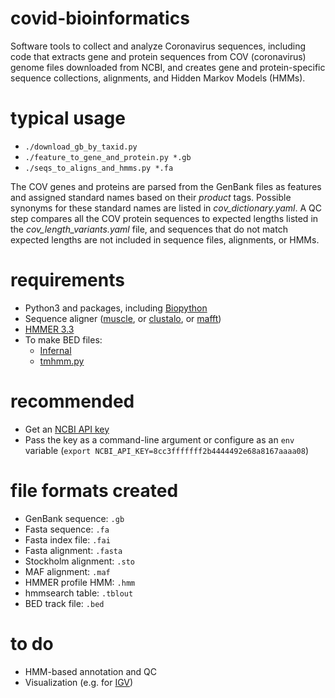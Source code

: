 # covid-bioinformatics
Software tools to collect and analyze Coronavirus sequences, including code that extracts gene and protein
sequences from COV (coronavirus) genome files downloaded from NCBI, and creates gene and protein-specific 
sequence collections, alignments, and Hidden Markov Models (HMMs).


# typical usage
* `./download_gb_by_taxid.py`
* `./feature_to_gene_and_protein.py *.gb`
* `./seqs_to_aligns_and_hmms.py *.fa`


The COV genes and proteins are parsed from the GenBank files as features and assigned standard names based on 
their *product* tags. Possible synonyms for these standard names are listed in *cov_dictionary.yaml*. A
QC step compares all the COV protein sequences to expected lengths listed in the *cov_length_variants.yaml* file, and
sequences that do not match expected lengths are not included in sequence files, alignments, or HMMs.


# requirements
* Python3 and packages, including [Biopython](https://biopython.org/)
* Sequence aligner ([muscle](https://drive5.com/muscle/), or [clustalo](http://www.clustal.org/omega/), or [mafft](https://mafft.cbrc.jp/alignment/software/))
* [HMMER 3.3](http://hmmer.org)
* To make BED files:
    * [Infernal](http://eddylab.org/infernal/)
    * [tmhmm.py](https://github.com/dansondergaard/tmhmm.py)


# recommended
* Get an [NCBI API key](https://ncbiinsights.ncbi.nlm.nih.gov/2017/11/02/new-api-keys-for-the-e-utilities/)
* Pass the key as a command-line argument or configure as an `env` variable (`export NCBI_API_KEY=8cc3fffffff2b4444492e68a8167aaaa08`)


# file formats created
* GenBank sequence: `.gb`
* Fasta sequence: `.fa`
* Fasta index file: `.fai`
* Fasta alignment: `.fasta`
* Stockholm alignment: `.sto`
* MAF alignment: `.maf`
* HMMER profile HMM: `.hmm`
* hmmsearch table: `.tblout`
* BED track file: `.bed`


# to do
* HMM-based annotation and QC
* Visualization (e.g. for [IGV](https://igvteam.github.io/igv-webapp/fileFormats.html))
